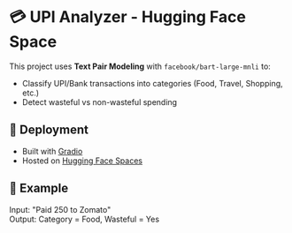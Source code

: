 # 💳 UPI Analyzer - Hugging Face Space

This project uses **Text Pair Modeling** with `facebook/bart-large-mnli` to:
- Classify UPI/Bank transactions into categories (Food, Travel, Shopping, etc.)
- Detect wasteful vs non-wasteful spending

## 🚀 Deployment
- Built with [Gradio](https://gradio.app)
- Hosted on [Hugging Face Spaces](https://huggingface.co/spaces)

## 📌 Example
Input: "Paid 250 to Zomato"  
Output: Category = Food, Wasteful = Yes
